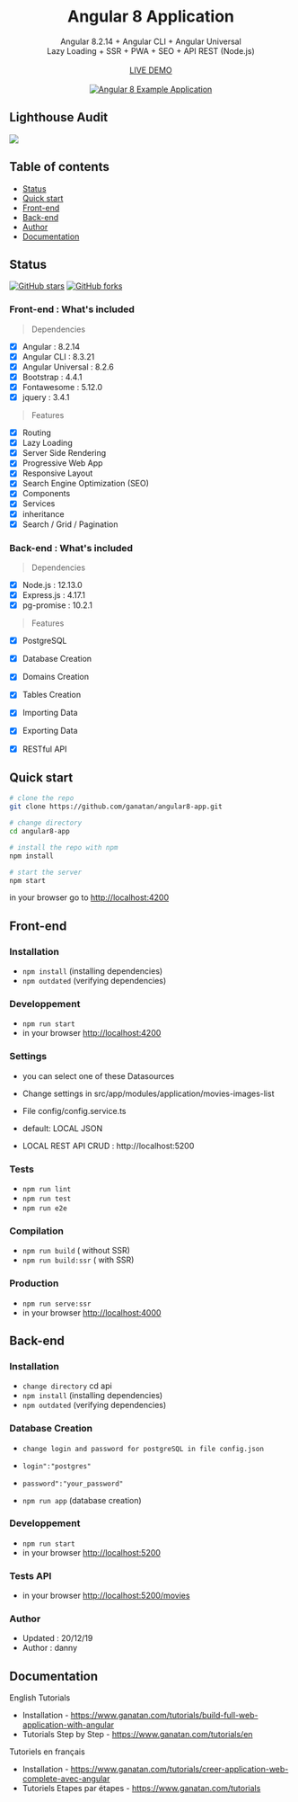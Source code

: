<p align="center">
  <h1 align="center">Angular 8 Application</h1>
  <p align="center">
    Angular 8.2.14 + Angular CLI + Angular Universal
    <br>
    Lazy Loading + SSR + PWA + SEO + API REST (Node.js)
    <br>
    <br>
    <a href="https://angular.ganatan.com/">LIVE DEMO</a>
    <br>
    <br>
    <a href="https://angular.ganatan.com/">
      <img src="https://media.giphy.com/media/RfqiR12yhtHpwaItBq/giphy.gif" alt="Angular 8 Example Application"/>
    </a>
  </p>
</p>

## Lighthouse Audit
<img src="https://api.ganatan.org/articles/img/search-engine-optimization-with-angular-after.png"/>

## Table of contents

- [Status](#status)
- [Quick start](#quick-start)
- [Front-end](#front-end)
- [Back-end](#back-end)
- [Author](#author)
- [Documentation](#documentation)

## Status

[![GitHub stars](https://img.shields.io/github/stars/ganatan/angular8-app.svg?style=social&label=Star)](https://github.com/ganatan/angular8-app)
[![GitHub forks](https://img.shields.io/github/forks/ganatan/angular8-app.svg?style=social&label=Fork)](https://github.com/ganatan/angular8-app/fork)



### Front-end : What's included
> Dependencies
- [x] Angular : 8.2.14
- [x] Angular CLI : 8.3.21
- [x] Angular Universal : 8.2.6
- [x] Bootstrap : 4.4.1
- [x] Fontawesome : 5.12.0
- [x] jquery : 3.4.1

> Features
- [x] Routing
- [x] Lazy Loading
- [x] Server Side Rendering
- [x] Progressive Web App
- [x] Responsive Layout
- [x] Search Engine Optimization (SEO)
- [x] Components
- [x] Services
- [x] inheritance
- [x] Search / Grid / Pagination

### Back-end : What's included
> Dependencies
- [x] Node.js : 12.13.0
- [x] Express.js : 4.17.1
- [x] pg-promise : 10.2.1

> Features
- [x] PostgreSQL 
- [x] Database Creation
- [x] Domains Creation
- [x] Tables Creation
- [x] Importing Data
- [x] Exporting Data
- [x] RESTful API 


## Quick start

```bash
# clone the repo
git clone https://github.com/ganatan/angular8-app.git

# change directory
cd angular8-app

# install the repo with npm
npm install

# start the server
npm start

```
in your browser go to [http://localhost:4200](http://localhost:4200) 


## Front-end

### Installation
* `npm install` (installing dependencies)
* `npm outdated` (verifying dependencies)

### Developpement
* `npm run start`
* in your browser [http://localhost:4200](http://localhost:4200) 

### Settings
* you can select one of these Datasources

* Change settings in src/app/modules/application/movies-images-list
* File config/config.service.ts
* default: LOCAL JSON
* LOCAL REST API CRUD : http://localhost:5200

### Tests
* `npm run lint`
* `npm run test`
* `npm run e2e`

### Compilation
* `npm run build`       ( without SSR)
* `npm run build:ssr`   ( with SSR)

### Production
* `npm run serve:ssr`
* in your browser [http://localhost:4000](http://localhost:4000) 

## Back-end

### Installation
* `change directory` cd api 
* `npm install` (installing dependencies)
* `npm outdated` (verifying dependencies)

### Database Creation
* `change login and password for postgreSQL in file config.json`
* `login":"postgres"`
* `password":"your_password"`

* `npm run app` (database creation)

### Developpement
* `npm run start`
* in your browser [http://localhost:5200](http://localhost:5200) 

### Tests API
* in your browser [http://localhost:5200/movies](http://localhost:5200/movies) 


### Author
* Updated : 20/12/19
* Author  : danny

## Documentation
English Tutorials
- Installation - https://www.ganatan.com/tutorials/build-full-web-application-with-angular
- Tutorials Step by Step - https://www.ganatan.com/tutorials/en

Tutoriels en français
- Installation - https://www.ganatan.com/tutorials/creer-application-web-complete-avec-angular
- Tutoriels Etapes par étapes - https://www.ganatan.com/tutorials

